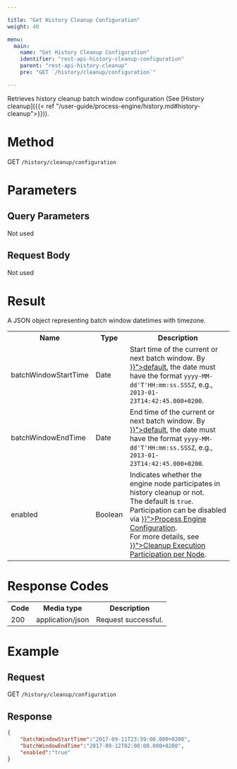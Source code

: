 ```yaml
---

title: "Get History Cleanup Configuration"
weight: 40

menu:
  main:
    name: "Get History Cleanup Configuration"
    identifier: "rest-api-history-cleanup-configuration"
    parent: "rest-api-history-cleanup"
    pre: "GET `/history/cleanup/configuration`"

---
```


Retrieves history cleanup batch window configuration (See [History cleanup]({{< ref "/user-guide/process-engine/history.md#history-cleanup">}})).


# Method

GET `/history/cleanup/configuration`


# Parameters

## Query Parameters

Not used

## Request Body

Not used

# Result

A JSON object representing batch window datetimes with timezone.

<table class="table table-striped">
  <tr>
    <th>Name</th>
    <th>Type</th>
    <th>Description</th>
  </tr>
  <tr>
    <td>batchWindowStartTime</td>
    <td>Date</td>
    <td>Start time of the current or next batch window. By <a href="{{<ref "/reference/rest/overview/date-format.md" >}}">default</a>,
        the date must have the format <code>yyyy-MM-dd'T'HH:mm:ss.SSSZ</code>, e.g., 
        <code>2013-01-23T14:42:45.000+0200</code>.
    </td>
  </tr>
  <tr>
    <td>batchWindowEndTime</td>
    <td>Date</td>
    <td>End time of the current or next batch window. By <a href="{{<ref "/reference/rest/overview/date-format.md" >}}">default</a>,
        the date must have the format <code>yyyy-MM-dd'T'HH:mm:ss.SSSZ</code>, e.g., 
        <code>2013-01-23T14:42:45.000+0200</code>.
    </td>
  </tr>
  <tr>
    <td>enabled</td>
    <td>Boolean</td>
    <td>
      Indicates whether the engine node participates in history cleanup or not.<br>
      The default is <code>true</code>. Participation can be disabled via <a href="{{<ref "/reference/deployment-descriptors/tags/process-engine.md#history-cleanup-enabled" >}}">Process Engine Configuration</a>.<br>
      For more details, see <a href="{{<ref "/user-guide/process-engine/history.md#cleanup-execution-participation-per-node" >}}">Cleanup Execution Participation per Node</a>.
    </td>
  </tr>
</table>

# Response Codes

<table class="table table-striped">
  <tr>
    <th>Code</th>
    <th>Media type</th>
    <th>Description</th>
  </tr>
  <tr>
    <td>200</td>
    <td>application/json</td>
    <td>Request successful.</td>
  </tr>
</table>

# Example

## Request

GET `/history/cleanup/configuration`

## Response

```json
{
    "batchWindowStartTime":"2017-09-11T23:59:00.000+0200",
    "batchWindowEndTime":"2017-09-12T02:00:00.000+0200",
    "enabled":"true"
}
```
